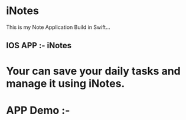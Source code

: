# iNotes
This is my Note Application Build in Swift...

## IOS APP :- iNotes
# Your can save your daily tasks and manage it using iNotes.

# APP Demo :- 
